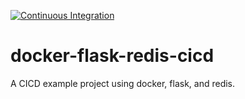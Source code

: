 [![Continuous Integration](https://github.com/jasonwashburn/docker-flask-redis-cicd/actions/workflows/ci.yml/badge.svg)](https://github.com/jasonwashburn/docker-flask-redis-cicd/actions/workflows/ci.yml)
# docker-flask-redis-cicd
A CICD example project using docker, flask, and redis.
